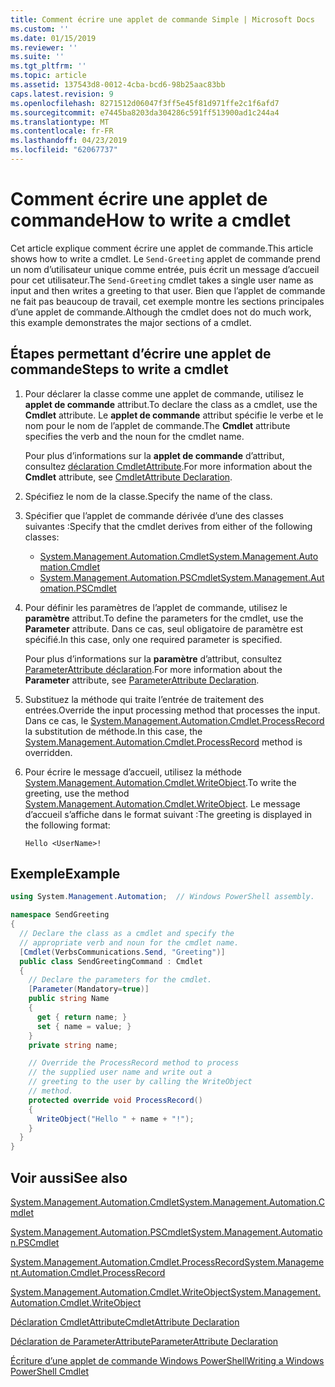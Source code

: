 ```yaml
---
title: Comment écrire une applet de commande Simple | Microsoft Docs
ms.custom: ''
ms.date: 01/15/2019
ms.reviewer: ''
ms.suite: ''
ms.tgt_pltfrm: ''
ms.topic: article
ms.assetid: 137543d8-0012-4cba-bcd6-98b25aac83bb
caps.latest.revision: 9
ms.openlocfilehash: 8271512d06047f3ff5e45f81d971ffe2c1f6afd7
ms.sourcegitcommit: e7445ba8203da304286c591ff513900ad1c244a4
ms.translationtype: MT
ms.contentlocale: fr-FR
ms.lasthandoff: 04/23/2019
ms.locfileid: "62067737"
---
```

# <a name="how-to-write-a-cmdlet"></a><span data-ttu-id="4ac73-102">Comment écrire une applet de commande</span><span class="sxs-lookup"><span data-stu-id="4ac73-102">How to write a cmdlet</span></span>

<span data-ttu-id="4ac73-103">Cet article explique comment écrire une applet de commande.</span><span class="sxs-lookup"><span data-stu-id="4ac73-103">This article shows how to write a cmdlet.</span></span> <span data-ttu-id="4ac73-104">Le `Send-Greeting` applet de commande prend un nom d’utilisateur unique comme entrée, puis écrit un message d’accueil pour cet utilisateur.</span><span class="sxs-lookup"><span data-stu-id="4ac73-104">The `Send-Greeting` cmdlet takes a single user name as input and then writes a greeting to that user.</span></span> <span data-ttu-id="4ac73-105">Bien que l’applet de commande ne fait pas beaucoup de travail, cet exemple montre les sections principales d’une applet de commande.</span><span class="sxs-lookup"><span data-stu-id="4ac73-105">Although the cmdlet does not do much work, this example demonstrates the major sections of a cmdlet.</span></span>

## <a name="steps-to-write-a-cmdlet"></a><span data-ttu-id="4ac73-106">Étapes permettant d’écrire une applet de commande</span><span class="sxs-lookup"><span data-stu-id="4ac73-106">Steps to write a cmdlet</span></span>

1. <span data-ttu-id="4ac73-107">Pour déclarer la classe comme une applet de commande, utilisez le **applet de commande** attribut.</span><span class="sxs-lookup"><span data-stu-id="4ac73-107">To declare the class as a cmdlet, use the **Cmdlet** attribute.</span></span> <span data-ttu-id="4ac73-108">Le **applet de commande** attribut spécifie le verbe et le nom pour le nom de l’applet de commande.</span><span class="sxs-lookup"><span data-stu-id="4ac73-108">The **Cmdlet** attribute specifies the verb and the noun for the cmdlet name.</span></span>

   <span data-ttu-id="4ac73-109">Pour plus d’informations sur la **applet de commande** d’attribut, consultez [déclaration CmdletAttribute](cmdlet-attribute-declaration.md).</span><span class="sxs-lookup"><span data-stu-id="4ac73-109">For more information about the **Cmdlet** attribute, see [CmdletAttribute Declaration](cmdlet-attribute-declaration.md).</span></span>

2. <span data-ttu-id="4ac73-110">Spécifiez le nom de la classe.</span><span class="sxs-lookup"><span data-stu-id="4ac73-110">Specify the name of the class.</span></span>

3. <span data-ttu-id="4ac73-111">Spécifier que l’applet de commande dérivée d’une des classes suivantes :</span><span class="sxs-lookup"><span data-stu-id="4ac73-111">Specify that the cmdlet derives from either of the following classes:</span></span>

   * [<span data-ttu-id="4ac73-112">System.Management.Automation.Cmdlet</span><span class="sxs-lookup"><span data-stu-id="4ac73-112">System.Management.Automation.Cmdlet</span></span>](/dotnet/api/System.Management.Automation.Cmdlet)
   * [<span data-ttu-id="4ac73-113">System.Management.Automation.PSCmdlet</span><span class="sxs-lookup"><span data-stu-id="4ac73-113">System.Management.Automation.PSCmdlet</span></span>](/dotnet/api/System.Management.Automation.PSCmdlet)

4. <span data-ttu-id="4ac73-114">Pour définir les paramètres de l’applet de commande, utilisez le **paramètre** attribut.</span><span class="sxs-lookup"><span data-stu-id="4ac73-114">To define the parameters for the cmdlet, use the **Parameter** attribute.</span></span> <span data-ttu-id="4ac73-115">Dans ce cas, seul obligatoire de paramètre est spécifié.</span><span class="sxs-lookup"><span data-stu-id="4ac73-115">In this case, only one required parameter is specified.</span></span>

   <span data-ttu-id="4ac73-116">Pour plus d’informations sur la **paramètre** d’attribut, consultez [ParameterAttribute déclaration](parameter-attribute-declaration.md).</span><span class="sxs-lookup"><span data-stu-id="4ac73-116">For more information about the **Parameter** attribute, see [ParameterAttribute Declaration](parameter-attribute-declaration.md).</span></span>

5. <span data-ttu-id="4ac73-117">Substituez la méthode qui traite l’entrée de traitement des entrées.</span><span class="sxs-lookup"><span data-stu-id="4ac73-117">Override the input processing method that processes the input.</span></span> <span data-ttu-id="4ac73-118">Dans ce cas, le [System.Management.Automation.Cmdlet.ProcessRecord](/dotnet/api/System.Management.Automation.Cmdlet.ProcessRecord) la substitution de méthode.</span><span class="sxs-lookup"><span data-stu-id="4ac73-118">In this case, the [System.Management.Automation.Cmdlet.ProcessRecord](/dotnet/api/System.Management.Automation.Cmdlet.ProcessRecord) method is overridden.</span></span>

6. <span data-ttu-id="4ac73-119">Pour écrire le message d’accueil, utilisez la méthode [System.Management.Automation.Cmdlet.WriteObject](/dotnet/api/System.Management.Automation.Cmdlet.WriteObject).</span><span class="sxs-lookup"><span data-stu-id="4ac73-119">To write the greeting, use the method [System.Management.Automation.Cmdlet.WriteObject](/dotnet/api/System.Management.Automation.Cmdlet.WriteObject).</span></span>
   <span data-ttu-id="4ac73-120">Le message d’accueil s’affiche dans le format suivant :</span><span class="sxs-lookup"><span data-stu-id="4ac73-120">The greeting is displayed in the following format:</span></span>

   ```Output
   Hello <UserName>!
   ```

## <a name="example"></a><span data-ttu-id="4ac73-121">Exemple</span><span class="sxs-lookup"><span data-stu-id="4ac73-121">Example</span></span>

```csharp
using System.Management.Automation;  // Windows PowerShell assembly.

namespace SendGreeting
{
  // Declare the class as a cmdlet and specify the
  // appropriate verb and noun for the cmdlet name.
  [Cmdlet(VerbsCommunications.Send, "Greeting")]
  public class SendGreetingCommand : Cmdlet
  {
    // Declare the parameters for the cmdlet.
    [Parameter(Mandatory=true)]
    public string Name
    {
      get { return name; }
      set { name = value; }
    }
    private string name;

    // Override the ProcessRecord method to process
    // the supplied user name and write out a
    // greeting to the user by calling the WriteObject
    // method.
    protected override void ProcessRecord()
    {
      WriteObject("Hello " + name + "!");
    }
  }
}
```

## <a name="see-also"></a><span data-ttu-id="4ac73-122">Voir aussi</span><span class="sxs-lookup"><span data-stu-id="4ac73-122">See also</span></span>

[<span data-ttu-id="4ac73-123">System.Management.Automation.Cmdlet</span><span class="sxs-lookup"><span data-stu-id="4ac73-123">System.Management.Automation.Cmdlet</span></span>](/dotnet/api/System.Management.Automation.Cmdlet)

[<span data-ttu-id="4ac73-124">System.Management.Automation.PSCmdlet</span><span class="sxs-lookup"><span data-stu-id="4ac73-124">System.Management.Automation.PSCmdlet</span></span>](/dotnet/api/System.Management.Automation.PSCmdlet)

[<span data-ttu-id="4ac73-125">System.Management.Automation.Cmdlet.ProcessRecord</span><span class="sxs-lookup"><span data-stu-id="4ac73-125">System.Management.Automation.Cmdlet.ProcessRecord</span></span>](/dotnet/api/System.Management.Automation.Cmdlet.ProcessRecord)

[<span data-ttu-id="4ac73-126">System.Management.Automation.Cmdlet.WriteObject</span><span class="sxs-lookup"><span data-stu-id="4ac73-126">System.Management.Automation.Cmdlet.WriteObject</span></span>](/dotnet/api/System.Management.Automation.Cmdlet.WriteObject)

[<span data-ttu-id="4ac73-127">Déclaration CmdletAttribute</span><span class="sxs-lookup"><span data-stu-id="4ac73-127">CmdletAttribute Declaration</span></span>](cmdlet-attribute-declaration.md)

[<span data-ttu-id="4ac73-128">Déclaration de ParameterAttribute</span><span class="sxs-lookup"><span data-stu-id="4ac73-128">ParameterAttribute Declaration</span></span>](parameter-attribute-declaration.md)

[<span data-ttu-id="4ac73-129">Écriture d’une applet de commande Windows PowerShell</span><span class="sxs-lookup"><span data-stu-id="4ac73-129">Writing a Windows PowerShell Cmdlet</span></span>](writing-a-windows-powershell-cmdlet.md)